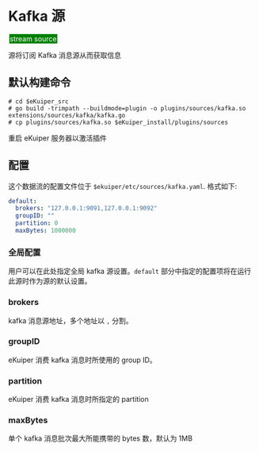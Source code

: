 # Kafka 源

<span style="background:green;color:white;padding:1px;margin:2px">stream source</span>

源将订阅 Kafka 消息源从而获取信息

## 默认构建命令

```shell
# cd $eKuiper_src
# go build -trimpath --buildmode=plugin -o plugins/sources/kafka.so extensions/sources/kafka/kafka.go
# cp plugins/sources/kafka.so $eKuiper_install/plugins/sources
```

重启 eKuiper 服务器以激活插件

## 配置

这个数据流的配置文件位于 `$ekuiper/etc/sources/kafka.yaml`. 格式如下:

```yaml
default:
  brokers: "127.0.0.1:9091,127.0.0.1:9092"
  groupID: ""
  partition: 0
  maxBytes: 1000000
```

### 全局配置

用户可以在此处指定全局 kafka 源设置。`default` 部分中指定的配置项将在运行此源时作为源的默认设置。

### brokers

kafka 消息源地址，多个地址以 `,` 分割。

### groupID

eKuiper 消费 kafka 消息时所使用的 group ID。

### partition

eKuiper 消费 kafka 消息时所指定的 partition

### maxBytes

单个 kafka 消息批次最大所能携带的 bytes 数，默认为 1MB

